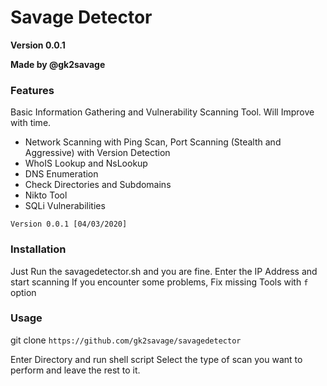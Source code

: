 # Savage Detector

**Version 0.0.1**

**Made by @gk2savage**

### Features

Basic Information Gathering and Vulnerability Scanning Tool. Will Improve with time.

- Network Scanning with Ping Scan, Port Scanning (Stealth and Aggressive) with Version Detection 
- WhoIS Lookup and NsLookup
- DNS Enumeration
- Check Directories and Subdomains
- Nikto Tool
- SQLi Vulnerabilities

`Version 0.0.1 [04/03/2020]`

### Installation

Just Run the savagedetector.sh and you are fine.
Enter the IP Address and start scanning
If you encounter some problems, Fix missing Tools with `f` option

### Usage

git clone `https://github.com/gk2savage/savagedetector`

Enter Directory and run shell script
Select the type of scan you want to perform and leave the rest to it.
